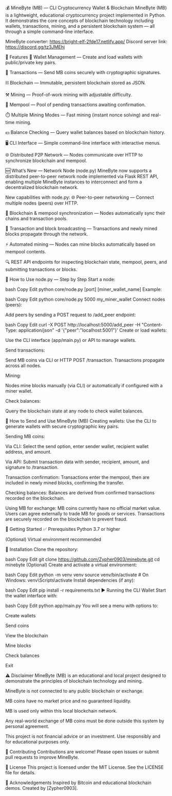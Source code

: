 💰 MineByte (MB) — CLI Cryptocurrency Wallet & Blockchain
MineByte (MB) is a lightweight, educational cryptocurrency project implemented in Python. It demonstrates the core concepts of blockchain technology including wallets, transactions, mining, and a persistent blockchain system — all through a simple command-line interface.

MineByte converter: https://bright-elf-2fde17.netlify.app/
Discord server link: https://discord.gg/tz3JMEhj

🚀 Features
🔐 Wallet Management — Create and load wallets with public/private key pairs.

🔁 Transactions — Send MB coins securely with cryptographic signatures.

⛓️ Blockchain — Immutable, persistent blockchain stored as JSON.

⚒️ Mining — Proof-of-work mining with adjustable difficulty.

🧾 Mempool — Pool of pending transactions awaiting confirmation.

⏱️ Multiple Mining Modes — Fast mining (instant nonce solving) and real-time mining.

💵 Balance Checking — Query wallet balances based on blockchain history.

🖥️ CLI Interface — Simple command-line interface with interactive menus.

🌐 Distributed P2P Network — Nodes communicate over HTTP to synchronize blockchain and mempool.

🆕 What’s New — Network Node (node.py)
MineByte now supports a distributed peer-to-peer network node implemented via Flask REST API, enabling multiple MineByte instances to interconnect and form a decentralized blockchain network.

New capabilities with node.py:
🌐 Peer-to-peer networking — Connect multiple nodes (peers) over HTTP.

🔄 Blockchain & mempool synchronization — Nodes automatically sync their chains and transaction pools.

💸 Transaction and block broadcasting — Transactions and newly mined blocks propagate through the network.

⚡ Automated mining — Nodes can mine blocks automatically based on mempool contents.

🔍 REST API endpoints for inspecting blockchain state, mempool, peers, and submitting transactions or blocks.

🧰 How to Use node.py — Step by Step
Start a node:

bash
Copy
Edit
python core/node.py [port] [miner_wallet_name]
Example:

bash
Copy
Edit
python core/node.py 5000 my_miner_wallet
Connect nodes (peers):

Add peers by sending a POST request to /add_peer endpoint:

bash
Copy
Edit
curl -X POST http://localhost:5000/add_peer -H "Content-Type: application/json" -d '{"peer":"localhost:5001"}'
Create or load wallets:

Use the CLI interface (app/main.py) or API to manage wallets.

Send transactions:

Send MB coins via CLI or HTTP POST /transaction. Transactions propagate across all nodes.

Mining:

Nodes mine blocks manually (via CLI) or automatically if configured with a miner wallet.

Check balances:

Query the blockchain state at any node to check wallet balances.

💸 How to Send and Use MineByte (MB)
Creating wallets:
Use the CLI to generate wallets with secure cryptographic key pairs.

Sending MB coins:

Via CLI: Select the send option, enter sender wallet, recipient wallet address, and amount.

Via API: Submit transaction data with sender, recipient, amount, and signature to /transaction.

Transaction confirmation:
Transactions enter the mempool, then are included in newly mined blocks, confirming the transfer.

Checking balances:
Balances are derived from confirmed transactions recorded on the blockchain.

Using MB for exchange:
MB coins currently have no official market value. Users can agree externally to trade MB for goods or services. Transactions are securely recorded on the blockchain to prevent fraud.

🧰 Getting Started
✅ Prerequisites
Python 3.7 or higher

(Optional) Virtual environment recommended

🔧 Installation
Clone the repository:

bash
Copy
Edit
git clone https://github.com/Zypher0903/minebyte.git
cd minebyte
(Optional) Create and activate a virtual environment:

bash
Copy
Edit
python -m venv venv
source venv/bin/activate  # On Windows: venv\Scripts\activate
Install dependencies (if any):

bash
Copy
Edit
pip install -r requirements.txt
▶️ Running the CLI Wallet
Start the wallet interface with:

bash
Copy
Edit
python app/main.py
You will see a menu with options to:

Create wallets

Send coins

View the blockchain

Mine blocks

Check balances

Exit

⚠️ Disclaimer
MineByte (MB) is an educational and local project designed to demonstrate the principles of blockchain technology and mining.

MineByte is not connected to any public blockchain or exchange.

MB coins have no market price and no guaranteed liquidity.

MB is used only within this local blockchain network.

Any real-world exchange of MB coins must be done outside this system by personal agreement.

This project is not financial advice or an investment. Use responsibly and for educational purposes only.

🤝 Contributing
Contributions are welcome! Please open issues or submit pull requests to improve MineByte.

📜 License
This project is licensed under the MIT License. See the LICENSE file for details.

🙏 Acknowledgements
Inspired by Bitcoin and educational blockchain demos.
Created by [Zypher0903].
